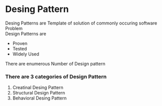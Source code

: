 <h1>Desing Pattern </h1>

<P>Desing Patterns are Template of solution of commonly occuring software Problem <br>
  Design Patterns are 
  <ul>
    <li>Proven</li>
    <li>Tested</li>
    <li>Widely Used</li>
  </ul>
</P>

<p>There are enumerous Number of Design pattern</p>
<div>
  <h3>There are 3 categories of Design Pattern </h3>
  <ol>
    <li>Creatinal Desing Pattern </li>
    <li>Structural Design Pattern</li>
    <li>Behavioral Desing Pattern </li>
  </ol>
</div>
